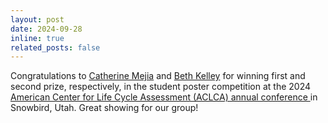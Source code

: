 ```yaml
---
layout: post
date: 2024-09-28
inline: true
related_posts: false
---
```


Congratulations to [Catherine Mejia](people/mejia) and [Beth Kelley](people/kelley) for winning first and second prize, respectively, in the student poster competition at the 2024 <a href="https://aclcaconference.org/"> American Center for Life Cycle Assessment (ACLCA) annual conference </a> in Snowbird, Utah. Great showing for our group!
